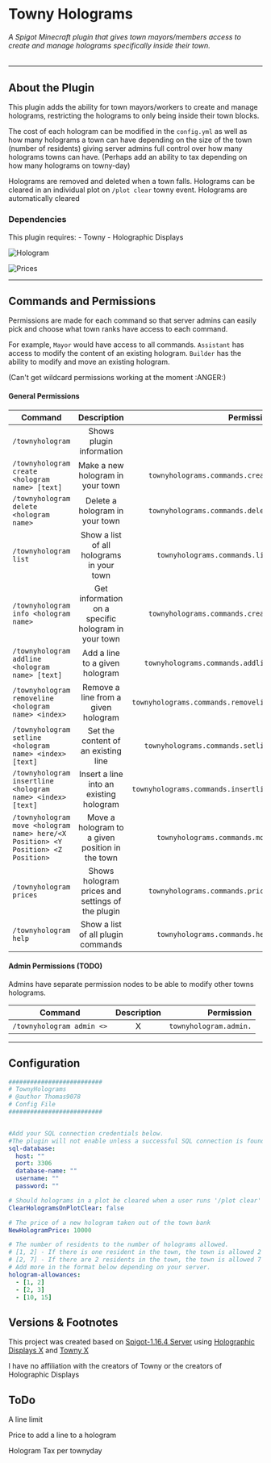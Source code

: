 # Towny Holograms
###### A Spigot Minecraft plugin that gives town mayors/members access to create and manage holograms specifically inside their town.

---

## About the Plugin

This plugin adds the ability for town mayors/workers to create and manage holograms, restricting the holograms to only being inside their town blocks.

The cost of each hologram can be modified in the `config.yml` as well as how many holograms a town can have depending on the size of the town (number of residents) giving server admins full control over how many holograms towns can have.
(Perhaps add an ability to tax depending on how many holograms on towny-day)

Holograms are removed and deleted when a town falls.
Holograms can be cleared in an individual plot on `/plot clear` towny event.
Holograms are automatically cleared


### Dependencies

This plugin requires:
    - Towny
    - Holographic Displays

![Hologram](https://imgur.com/ldZ63VQ.png)

![Prices](https://imgur.com/LvYDQNH.png)

---

## Commands and Permissions

Permissions are made for each command so that server admins can easily pick and choose what town ranks have access to each command.

For example, `Mayor` would have access to all commands. `Assistant` has access to modify the content of an existing hologram. `Builder` has the ability to modify and move an existing hologram.

(Can't get wildcard permissions working at the moment :ANGER:)

#### General Permissions

| Command                                              | Description                                | Permission                    |
| -----------------------------------------------------|:------------------------------------------:| -----------------------------:|
| `/townyhologram`                                     | Shows plugin information                   |                               |
| `/townyhologram create <hologram name> [text]`       | Make a new hologram in your town           | `townyholograms.commands.create` |
| `/townyhologram delete <hologram name>`              | Delete a hologram in your town             | `townyholograms.commands.delete` |
| `/townyhologram list`                                | Show a list of all holograms in your town  | `townyholograms.commands.list`   |
| `/townyhologram info <hologram name> `               | Get information on a specific hologram in your town | `townyholograms.commands.create` |
| `/townyhologram addline <hologram name> [text]`      | Add a line to a given hologram             | `townyholograms.commands.addline`|
| `/townyhologram removeline <hologram name> <index>`  | Remove a line from a given hologram        | `townyholograms.commands.removeline` |
| `/townyhologram setline <hologram name> <index> [text]` | Set the content of an existing line     | `townyholograms.commands.setline` |
| `/townyhologram insertline <hologram name> <index> [text]` | Insert a line into an existing hologram           | `townyholograms.commands.insertline` |
| `/townyhologram move <hologram name> here/<X Position> <Y Position> <Z Position>` | Move a hologram to a given position in the town | `townyholograms.commands.move` |
| `/townyhologram prices`                                | Shows hologram prices and settings of the plugin         | `townyholograms.commands.prices` |
| `/townyhologram help`                                | Show a list of all plugin commands         | `townyholograms.commands.help` |



#### Admin Permissions (TODO)

Admins have separate permission nodes to be able to modify other towns holograms.

| Command                                              | Description                                | Permission                    |
| -----------------------------------------------------|:------------------------------------------:| -----------------------------:|
| `/townyhologram admin <>`                            | X                                          | `townyhologram.admin.`        |


---


## Configuration

```yaml
##########################
# TownyHolograms
# @author Thomas9078
# Config File
##########################


#Add your SQL connection credentials below.
#The plugin will not enable unless a successful SQL connection is found
sql-database:
  host: ""
  port: 3306
  database-name: ""
  username: ""
  password: ""

# Should holograms in a plot be cleared when a user runs '/plot clear'
ClearHologramsOnPlotClear: false

# The price of a new hologram taken out of the town bank
NewHologramPrice: 10000

# The number of residents to the number of holograms allowed.
# [1, 2] - If there is one resident in the town, the town is allowed 2 holograms
# [2, 7] - If there are 2 residents in the town, the town is allowed 7 holograms...
# Add more in the format below depending on your server.
hologram-allowances:
  - [1, 2]
  - [2, 3]
  - [10, 15]
```

## Versions & Footnotes

This project was created based on [Spigot-1.16.4 Server](https://getbukkit.org/get/MvbtKzCMFRVUPyKHvZ0cmiThXiiTSe92) using [Holographic Displays X](X) and [Towny X](X)




I have no affiliation with the creators of Towny or the creators of Holographic Displays


## ToDo

A line limit

Price to add a line to a hologram

Hologram Tax per townyday
